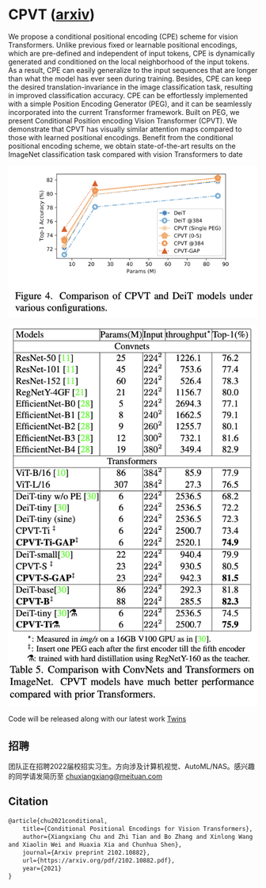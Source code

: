 # CPVT ([arxiv](https://arxiv.org/abs/2102.10882))

We propose a conditional positional encoding (CPE) scheme for vision Transformers. Unlike previous fixed or learnable positional encodings, which are pre-defined and independent of input tokens, CPE is dynamically generated and conditioned on the local neighborhood of the input tokens. As a result, CPE can easily generalize to the input sequences that are longer than what the model has ever seen during training. Besides, CPE can keep the desired translation-invariance in the image classification task, resulting in improved classification accuracy. CPE can be effortlessly implemented with a simple Position Encoding Generator (PEG), and it can be seamlessly incorporated into the current Transformer framework. Built on PEG, we present Conditional Position encoding Vision Transformer (CPVT). We demonstrate that CPVT has visually similar attention maps compared to those with learned positional encodings. Benefit from the conditional positional encoding scheme, we obtain state-of-the-art results on the ImageNet classification task compared with vision Transformers to date

![compared with DeiT](figures/w-deit.png)

![compared with DeiT](figures/sota-comparison.png)

Code will be released along with our latest work [Twins](https://github.com/Meituan-AutoML/Twins)

## 招聘

团队正在招聘2022届校招实习生。方向涉及计算机视觉、AutoML/NAS。感兴趣的同学请发简历至 chuxiangxiang@meituan.com


## Citation

```
@article{chu2021conditional,
	title={Conditional Positional Encodings for Vision Transformers},
	author={Xiangxiang Chu and Zhi Tian and Bo Zhang and Xinlong Wang and Xiaolin Wei and Huaxia Xia and Chunhua Shen},
	journal={Arxiv preprint 2102.10882},
	url={https://arxiv.org/pdf/2102.10882.pdf},
	year={2021}
}
```
